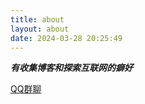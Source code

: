 ```yaml
---
title: about
layout: about
date: 2024-03-28 20:25:49
---
```


***有收集博客和探索互联网的癖好***

[QQ群聊](http://qm.qq.com/cgi-bin/qm/qr?_wv=1027&k=z79khbmka88gJ8DjgzVmbVo-oG4OfgvT&authKey=Dsc%2FwBefQaoqfj1sQ8%2BNc5YSuIgNxiOz8WWGZKkrXbDYSzjRiyowCoF4gy%2BGWB03&noverify=0&group_code=940518171)